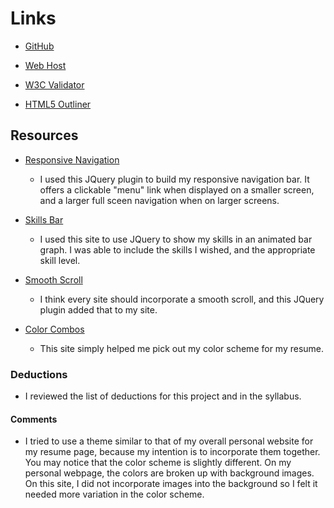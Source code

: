 
# Links
- [GitHub](https://github.com/tarawhiteley/project_resume_whiteley_tara)

- [Web Host](http://www.tarawhiteley.com/resume)

- [W3C Validator]()

- [HTML5 Outliner]()

## Resources

- [Responsive Navigation](http://responsive-nav.com/)

    - I used this JQuery plugin to build my responsive navigation bar. It offers a clickable "menu" link when displayed on a smaller screen, and a larger full sceen navigation when on larger screens.


- [Skills Bar](https://codepen.io/anon/pen/NbdQJJ)

    - I used this site to use JQuery to show my skills in an animated bar graph. I was able to include the skills I wished, and the appropriate skill level.


- [Smooth Scroll](http://www.dwuser.com/education/content/quick-guide-adding-smooth-scrolling-to-your-webpages/)

    - I think every site should incorporate a smooth scroll, and this JQuery plugin added that to my site.
    

- [Color Combos](http://www.colorcombos.com/color-schemes/119/ColorCombo119.html)

    - This site simply helped me pick out my color scheme for my resume.

### Deductions
- I reviewed the list of deductions for this project and in the syllabus.

#### Comments
- I tried to use a theme similar to that of my overall personal website for my resume page, because my intention is to incorporate them together. You may notice that the color scheme is slightly different. On my personal webpage, the colors are broken up with background images. On this site, I did not incorporate images into the background so I felt it needed more variation in the color scheme.
